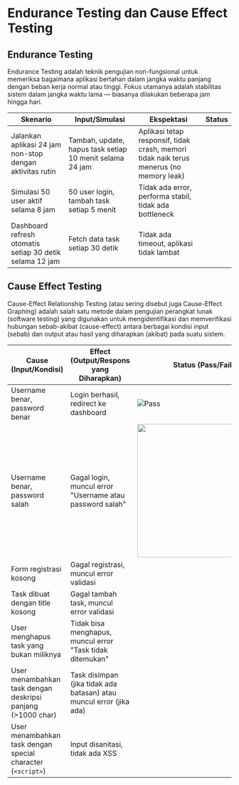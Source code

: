 # Endurance Testing dan Cause Effect Testing 
## Endurance Testing 
Endurance Testing adalah teknik pengujian non-fungsional untuk memeriksa bagaimana aplikasi bertahan dalam jangka waktu panjang dengan beban kerja normal atau tinggi. Fokus utamanya adalah stabilitas sistem dalam jangka waktu lama — biasanya dilakukan beberapa jam hingga hari.

| Skenario                                                 | Input/Simulasi                                           | Ekspektasi                                                                              | Status |
|----------------------------------------------------------|----------------------------------------------------------|-----------------------------------------------------------------------------------------|--------|
| Jalankan aplikasi 24 jam non-stop dengan aktivitas rutin | Tambah, update, hapus task setiap 10 menit selama 24 jam | Aplikasi tetap responsif, tidak crash, memori tidak naik terus menerus (no memory leak) |        |
| Simulasi 50 user aktif selama 8 jam                      | 50 user login, tambah task setiap 5 menit                | Tidak ada error, performa stabil, tidak ada bottleneck                                  |        |
| Dashboard refresh otomatis setiap 30 detik selama 12 jam | Fetch data task setiap 30 detik                          | Tidak ada timeout, aplikasi tidak lambat                                                |        |


## Cause Effect Testing 
Cause-Effect Relationship Testing (atau sering disebut juga Cause-Effect Graphing) adalah salah satu metode dalam pengujian perangkat lunak (software testing) yang digunakan untuk mengidentifikasi dan memverifikasi hubungan sebab-akibat (cause-effect) antara berbagai kondisi input (sebab) dan output atau hasil yang diharapkan (akibat) pada suatu sistem.

| **Cause (Input/Kondisi)**                                   | **Effect (Output/Respons yang Diharapkan)**                         | **Status (Pass/Fail)** |
|-------------------------------------------------------------|---------------------------------------------------------------------|-------------------------|
| Username benar, password benar                              | Login berhasil, redirect ke dashboard                               | ![Pass](https://github.com/user-attachments/assets/098680d3-df6f-46c3-976b-6111ab65937d) |
| Username benar, password salah                              | Gagal login, muncul error "Username atau password salah"            | <img src="https://github.com/user-attachments/assets/098680d3-df6f-46c3-976b-6111ab65937d" width="300"/> |
| Form registrasi kosong                                      | Gagal registrasi, muncul error validasi                             |                         |
| Task dibuat dengan title kosong                             | Gagal tambah task, muncul error validasi                            |                         |
| User menghapus task yang bukan miliknya                     | Tidak bisa menghapus, muncul error "Task tidak ditemukan"           |                         |
| User menambahkan task dengan deskripsi panjang (>1000 char) | Task disimpan (jika tidak ada batasan) atau muncul error (jika ada) |                         |
| User menambahkan task dengan special character (`<script>`) | Input disanitasi, tidak ada XSS                                     |                         |

